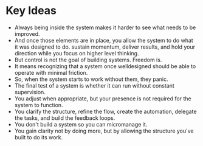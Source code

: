 # Key Ideas

- Always being inside the system makes it harder to see what needs to be improved.
- And once those elements are in place, you allow the system to do what it was designed to do. sustain momentum, deliver results, and hold your direction while you focus on higher level thinking.
- But control is not the goal of building systems. Freedom is.
- It means recognizing that a system once welldesigned should be able to operate with minimal friction.
- So, when the system starts to work without them, they panic.
- The final test of a system is whether it can run without constant supervision.
- You adjust when appropriate, but your presence is not required for the system to function.
- You clarify the structure, refine the flow, create the automation, delegate the tasks, and build the feedback loops.
- You don't build a system so you can micromanage it.
- You gain clarity not by doing more, but by allowing the structure you've built to do its work.
